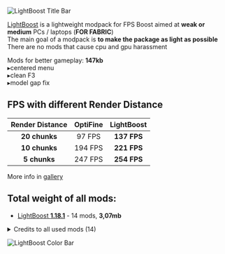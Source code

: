 ![LightBoost Title Bar](https://i.imgur.com/2JkYPP8.png)

[LightBoost](https://modrinth.com/modpack/lightboost) is a lightweight modpack for FPS Boost aimed at **weak or medium** PCs / laptops (**FOR FABRIC**)\
The main goal of a modpack is **to make the package as light as possible**\
There are no mods that cause cpu and gpu harassment

Mods for better gameplay: **147kb**\
 ▸centered menu\
 ▸clean F3\
 ▸model gap fix


## FPS with different Render Distance

| Render Distance               | OptiFine               | **LightBoost**              |
|:---------------------:|:---------------------:|:---------------------:|
| **20 chunks**            | 97 FPS              | **137 FPS**             |
| **10 chunks**            | 194 FPS              | **221 FPS**             |
| **5 chunks**            | 247 FPS              | **254 FPS**             |

More info in [gallery](https://modrinth.com/modpack/lightboost/gallery)

## Total weight of all mods:
- [LightBoost **1.18.1**](https://modrinth.com/modpack/lightboost/version/1.1-1.18.1) -  14 mods, **3,07mb**



<details>
<summary>Credits to all used mods (14)</summary>

- Clean F3 (https://modrinth.com/mod/clean-f3)
- Sodium (https://modrinth.com/mod/sodium)
- Reese's Sodium Options (https://modrinth.com/mod/reeses-sodium-options)
- Starlight (Fabric) (https://modrinth.com/mod/starlight)
- Dynamic FPS (https://modrinth.com/mod/dynamic-fps)
- Fabric API (https://modrinth.com/mod/fabric-api)
- No Fog (https://modrinth.com/mod/no_fog)
- Model Gap Fix (https://modrinth.com/mod/modelfix)
- More Culling (https://modrinth.com/mod/moreculling)
- Skip Transitions (https://modrinth.com/mod/skip-transitions)
- MidnightLib (https://modrinth.com/mod/midnightlib)
- Krypton (https://modrinth.com/mod/krypton)
- No Telemetry (https://modrinth.com/mod/no-telemetry)
- LazyDFU (https://modrinth.com/mod/lazydfu)

</details>


![LightBoost Color Bar](https://i.imgur.com/ikl5Ddm.png)
